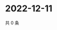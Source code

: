 # 2022-12-11

共 0 条

<!-- BEGIN WEIBO -->
<!-- 最后更新时间 Sun Dec 11 2022 22:11:52 GMT+0800 (China Standard Time) -->

<!-- END WEIBO -->
